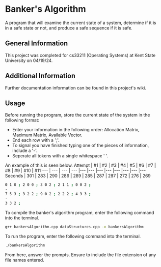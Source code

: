 # Banker's Algorithm
A program that will examine the current state of a system, determine if it is in a safe state or not, and produce a safe sequence if it is safe. 

## General Information

This project was completed for cs33211 (Operating Systems) at Kent State University on 04/19/24.

## Additional Information

Further documentation information can be found in this project's wiki.

## Usage

Before running the program, store the current state of the system in the following format:

- Enter your information in the following order: Allocation Matrix, Maximum Matrix, Available Vector.
- End each row with a ';'.
- To signal you have finished typing one of the pieces of information, include a '-'.
- Seperate all tokens with a single whitespace ' '. 

An example of this is seen below.
Attempt | #1 | #2 | #3 | #4 | #5 | #6 | #7 | #8 | #9 | #10 | #11
--- | --- | --- | --- |--- |--- |--- |--- |--- |--- |--- |---
Seconds | 301 | 283 | 290 | 286 | 289 | 285 | 287 | 287 | 272 | 276 | 269
```bash
0 1 0 ; 2 0 0 ; 3 0 2 ; 2 1 1 ; 0 0 2 ;
-
7 5 3 ; 3 2 2 ; 9 0 2 ; 2 2 2 ; 4 3 3 ;
-
3 3 2 ;
```

To compile the banker's algorithm program, enter the following command into the terminal.
```bash
g++ bankersAlgorithm.cpp dataStructures.cpp -o bankersAlgorithm
```

To run the program, enter the following command into the terminal.
```bash
./bankersAlgorithm
```

From here, answer the prompts. Ensure to include the file extension of any file names entered. 
